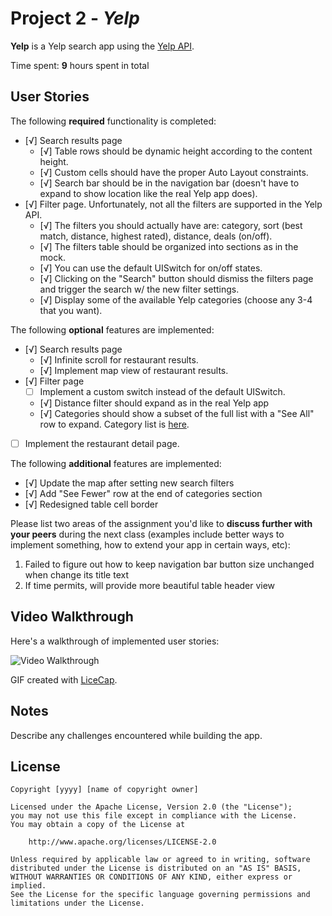 # Project 2 - *Yelp*

**Yelp** is a Yelp search app using the [Yelp API](http://www.yelp.com/developers/documentation/v2/search_api).

Time spent: **9** hours spent in total

## User Stories

The following **required** functionality is completed:

- [√] Search results page
   - [√] Table rows should be dynamic height according to the content height.
   - [√] Custom cells should have the proper Auto Layout constraints.
   - [√] Search bar should be in the navigation bar (doesn't have to expand to show location like the real Yelp app does).
- [√] Filter page. Unfortunately, not all the filters are supported in the Yelp API.
   - [√] The filters you should actually have are: category, sort (best match, distance, highest rated), distance, deals (on/off).
   - [√] The filters table should be organized into sections as in the mock.
   - [√] You can use the default UISwitch for on/off states.
   - [√] Clicking on the "Search" button should dismiss the filters page and trigger the search w/ the new filter settings.
   - [√] Display some of the available Yelp categories (choose any 3-4 that you want).

The following **optional** features are implemented:

- [√] Search results page
   - [√] Infinite scroll for restaurant results.
   - [√] Implement map view of restaurant results.
- [√] Filter page
   - [ ] Implement a custom switch instead of the default UISwitch.
   - [√] Distance filter should expand as in the real Yelp app
   - [√] Categories should show a subset of the full list with a "See All" row to expand. Category list is [here](http://www.yelp.com/developers/documentation/category_list).
- [ ] Implement the restaurant detail page.

The following **additional** features are implemented:

- [√] Update the map after setting new search filters
- [√] Add "See Fewer" row at the end of categories section
- [√] Redesigned table cell border

Please list two areas of the assignment you'd like to **discuss further with your peers** during the next class (examples include better ways to implement something, how to extend your app in certain ways, etc):

1. Failed to figure out how to keep navigation bar button size unchanged when change its title text
2. If time permits, will provide more beautiful table header view

## Video Walkthrough

Here's a walkthrough of implemented user stories:

<img src='http://i.imgur.com/link/to/your/gif/file.gif' title='Video Walkthrough' width='' alt='Video Walkthrough' />

GIF created with [LiceCap](http://www.cockos.com/licecap/).

## Notes

Describe any challenges encountered while building the app.

## License

    Copyright [yyyy] [name of copyright owner]

    Licensed under the Apache License, Version 2.0 (the "License");
    you may not use this file except in compliance with the License.
    You may obtain a copy of the License at

        http://www.apache.org/licenses/LICENSE-2.0

    Unless required by applicable law or agreed to in writing, software
    distributed under the License is distributed on an "AS IS" BASIS,
    WITHOUT WARRANTIES OR CONDITIONS OF ANY KIND, either express or implied.
    See the License for the specific language governing permissions and
    limitations under the License.
